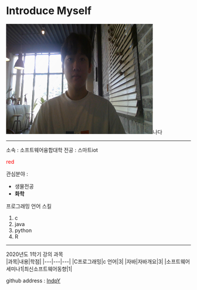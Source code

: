 # Introduce Myself

<p><img src=증사.jpg height=300 width=400>나다</p>

---

소속 : 소프트웨어융합대학
전공 : 스마트iot

<span style="color:red">red</span>

관심분야 :
* 생물전공
* **화학**

프로그래밍 언어 스킬
1. c
2. java
3. python
4. R

---------------------
2020년도 1학기 강의 과목   
|과목|내용|학점|
|---|---|---|
|C프로그래밍|c 언어|3|
|자바|자바개요|3|
|소프트웨어세미나1|최신소프트웨어동향|1|

github address : [IndpY][github]

[github]:https://github.com/IndpY

